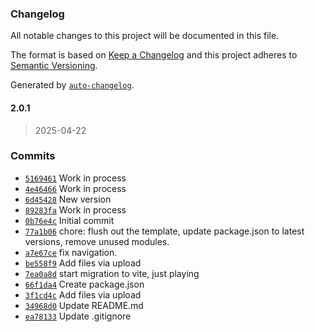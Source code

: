 ### Changelog

All notable changes to this project will be documented in this file.

The format is based on [Keep a Changelog](https://keepachangelog.com/en/1.0.0/)
and this project adheres to [Semantic Versioning](https://semver.org/spec/v2.0.0.html).

Generated by [`auto-changelog`](https://github.com/CookPete/auto-changelog).

#### 2.0.1

> 2025-04-22




### Commits

- [`5169461`](https://github.com/ChumsInc/contract-labor/commit/5169461cb0af883fa6a9e59dbe6b8b8363245a30)  Work in process
- [`4e46466`](https://github.com/ChumsInc/contract-labor/commit/4e46466cfeda6c1bad79bbd2d8de339c5d33e0d3)  Work in process
- [`6d45428`](https://github.com/ChumsInc/contract-labor/commit/6d454281beb85b1a0c03813fbd022cd2d440fd14)  New version
- [`89283fa`](https://github.com/ChumsInc/contract-labor/commit/89283fa36c555a8c4915a6bcee88bd4dcf37ffb2)  Work in process
- [`0b76e4c`](https://github.com/ChumsInc/contract-labor/commit/0b76e4c5f717c9507ad65cc22c22305c1a769899)  Initial commit
- [`77a1b06`](https://github.com/ChumsInc/contract-labor/commit/77a1b0633ae14089359c34f04cd20e66dc567847)  chore: flush out the template, update package.json to latest versions, remove unused modules.
- [`a7e67ce`](https://github.com/ChumsInc/contract-labor/commit/a7e67ce7a643c06c637acdd1ce3e56b31e6c6c88)  fix navigation.
- [`be558f9`](https://github.com/ChumsInc/contract-labor/commit/be558f90384d87132967317e560a7a6f88b0dec0)  Add files via upload
- [`7ea0a8d`](https://github.com/ChumsInc/contract-labor/commit/7ea0a8dbfba3360de12203719b302fe50102cc5e)  start migration to vite, just playing
- [`66f1da4`](https://github.com/ChumsInc/contract-labor/commit/66f1da4556d890b09a9da1f029ce42f1a466ddbd)  Create package.json
- [`3f1cd4c`](https://github.com/ChumsInc/contract-labor/commit/3f1cd4c02b9a8f3bbac2ae4ad75986cd42e5ad51)  Add files via upload
- [`34968d0`](https://github.com/ChumsInc/contract-labor/commit/34968d0d9e1d3066123b45a3ce2b46d21a6a39e5)  Update README.md
- [`ea78133`](https://github.com/ChumsInc/contract-labor/commit/ea78133f9cec7cc8c1f87398487e05813a71bcdf)  Update .gitignore

